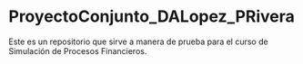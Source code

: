 # ProyectoConjunto_DALopez_PRivera
Este es un repositorio que sirve a manera de prueba para el curso de Simulación de Procesos Financieros.

